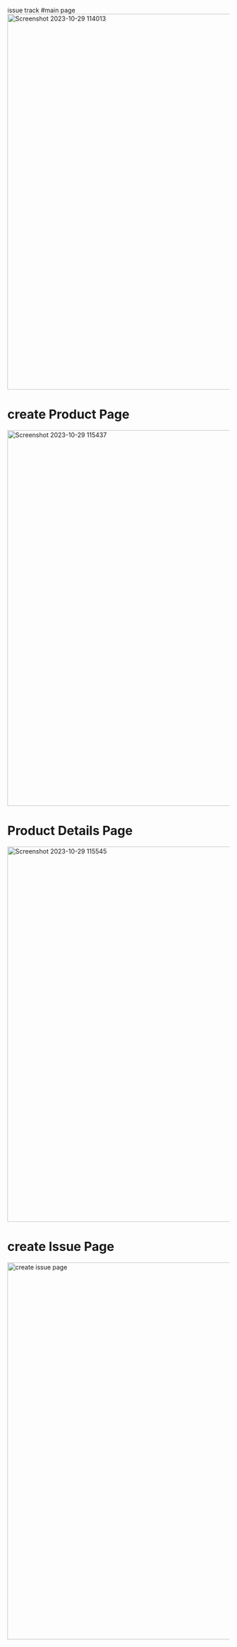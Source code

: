 issue track
#main page 
<img width="850" alt="Screenshot 2023-10-29 114013" src="https://github.com/Naman8076/issue_track/assets/123663935/4ae7257c-daa4-4262-b5ab-c234d9a7bc57">

# create Product Page 

<img width="850" alt="Screenshot 2023-10-29 115437" src="https://github.com/Naman8076/issue_track/assets/123663935/93a9bf61-6f64-4d47-8155-1bba08fa9620">

# Product Details Page 

<img width="849" alt="Screenshot 2023-10-29 115545" src="https://github.com/Naman8076/issue_track/assets/123663935/3e7de8f9-5d99-408e-84c2-7d1bd4968af5">

# create Issue Page 

<img width="853" alt="create issue page" src="https://github.com/Naman8076/issue_track/assets/123663935/3ec9a67b-691d-4cdf-b525-15b2d8894e7d">
